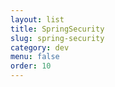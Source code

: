 ```yaml
---
layout: list
title: SpringSecurity
slug: spring-security
category: dev
menu: false
order: 10
---
```

